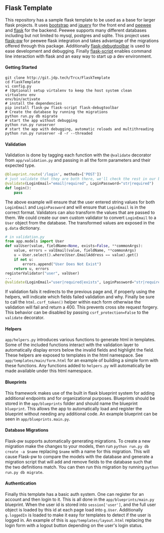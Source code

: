 ## Flask Template ##

This repository has a sample flask template to be used as a base for larger flask projects.  It uses [bootstrap](http://getbootstrap.com/) and [jquery](http://jquery.com/) for the front end and [peewee](http://docs.peewee-orm.com/en/latest/index.html) and [flask](http://flask.pocoo.org/) for the backend.  Peewee supports many different databases including but not limited to mysql, postgres and sqlite.  This project uses [flask-pw](https://github.com/klen/flask-pw) for peewee flask integration and takes advantage of the migrations offered through this package.  Additionally [flask-debugtoolbar](https://github.com/mgood/flask-debugtoolbar) is used to ease development and debugging.  Finally [flask-script](http://flask-script.readthedocs.io/en/latest/) enables command line interaction with flask and an easy way to start up a dev environment.

#### Getting Started ####

```shell
git clone http://git.jdp.tech/Trcx/FlaskTemplate
cd FlaskTemplate
vi config.py
# (Optional) setup virtalenv to keep the host system clean
virtualenv env
env/bin/activate
# install the dependencies
pip install flask-pw flask-script flask-debugtoolbar
# Create the database by running the migrations
python run.py db migrate
# start the app without debugging
python run.py runserver
# start the app with debugging, automatic reloads and multithreading
python run.py runserver -d -r --threaded
```

#### Validation ####
Validation is done by tagging each function with the `@validate` decorator from `app/validation.py` and passing in all the form parameters and their expected type.  
```python
@blueprint.route('/login', methods=['POST'])
# just validate that they are both there, we'll check the rest in our below function
@validate(LoginEmail="email|required", LoginPassword="str|required")
def login():
    pass
```
The above example will ensure that the user entered string values for both `LoginEmail` and `LoginPassword` and will ensure that `LoginEmail` is in the correct format.  Validators can also transform the values that are passed to them.  We could create our own custom validator to convert `LoginEmail` to a `User` object from the database.  The transformed values are exposed in the `g.data` dictionary.

```python
# in validation.py
from app.models import User
def valUser(value, fieldName=None, exists=False, **commonArgs):
    value, errors = valEmail(value, fieldName, **commonArgs)
    u = User.select().where(User.EmailAddress == value).get()
    if not u:
        errors.append("User Does Not Exist")
    return u, errors
registerValidator("user", valUser)
...
@validate(LoginEmail="user|required|exists", LoginPassword="str|required")
```

If validation fails it redirects to the previous page and, if properly using the helpers, will indicate which fields failed validation and why.  Finally be sure to call the `html.csrf_token()` helper within each form otherwise the validation will fail and return a 400.  This prevents cross site request forgery.  This behavior can be disabled by passing `csrf_protection=False` to  the `validate` decorator.


#### Helpers ####
 `app/helpers.py` introduces various functions to generate html in templates.  Some of the included functions interact with the validation layer to automatically display errors below the invalid fields and highlight the field.  These helpers are exposed to templates in the html namespace.  See `app/templates/main/form.html` for an example of building a simple form with these functions.  Any functions added to `helpers.py` will automatically be made available under this html namespace.  


#### Blueprints ####
This framework makes use of the built in flask blueprint system for adding additional endpoints and for organizational purposes.  Blueprints should be stored in the `app/blueprints` folder and should name the blueprint `blueprint`.  This allows the app to automatically load and register the blueprint without needing any additional code. An example blueprint can be seen in `app/blueprints.main.py`.


#### Database Migrations ####
Flask-pw supports automatically generating migrations.  To create a new migration make the changes to your models, then run `python run.py db create -a $name` replacing `$name` with a name for this migration.  This will cause Flask-pw to compare the models with the database and generate a migration script that will add and remove fields to the database such that the two definitions match.  You can then run this migration by running `python run.py db migrate`.


#### Authentication ####
Finally this template has a basic auth system.  One can register for an account and then login to it.  This is all done in the `app/blueprints/main.py` blueprint.  When the user id is stored into `session['user']`, and the full user object is loaded by this id at each page load into `g.User`.  Additionally `g.loggedIn` is loaded to make it easy for templates to detect if the user is logged in.  An example of this is `app/templates/layout.html` replacing the login form with a logout button depending on the user's login status.
